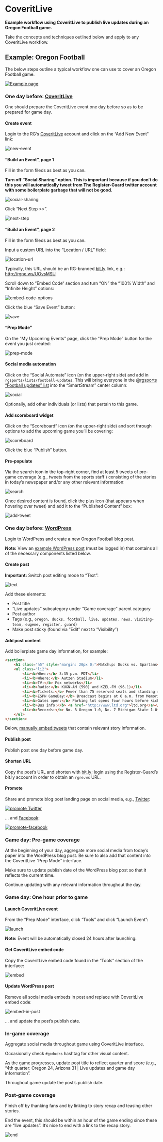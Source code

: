 # CoveritLive

**Example workflow using CoveritLive to publish live updates during an Oregon Football game.**

Take the concepts and techniques outlined below and apply to any CoveritLive workflow.

## Example: Oregon Football

The below steps outline a typical workflow one can use to cover an Oregon Football game.

[![Example page](https://cloud.githubusercontent.com/assets/4853944/4329161/422e346c-3f92-11e4-9f28-1cf35e49b53b.png)](https://cloud.githubusercontent.com/assets/4853944/4329161/422e346c-3f92-11e4-9f28-1cf35e49b53b.png)

### One day before: [CoveritLive](http://www.coveritlive.com/)

One should prepare the CoveritLive event one day before so as to be prepared for game day.

#### Create event

Login to the RG‘s [CoveritLive](http://www.coveritlive.com/) account and click on the “Add New Event” link:

![new-event](https://cloud.githubusercontent.com/assets/218624/4510407/1c3fbc28-4b2a-11e4-923b-2f7cba3fcfb8.gif)

#### “Build an Event”, page 1

Fill in the form fileds as best as you can.

**Turn off “Social Sharing” option. This is important because if you don't do this you will automatically tweet from The Register-Guard twitter account with some boilerplate garbage that will not be good.**

![social-sharing](https://cloud.githubusercontent.com/assets/218624/4484825/9a0d6314-49c0-11e4-8ac1-f8f75cd8470b.png)

Click “Next Step >>”.

![next-step](https://cloud.githubusercontent.com/assets/218624/4510446/7bf5a830-4b2a-11e4-9401-f165266fcc47.gif)

#### “Build an Event”, page 2

Fill in the form fileds as best as you can.

Input a custom URL into the “Location / URL” field:

![location-url](https://cloud.githubusercontent.com/assets/218624/4510471/addfd276-4b2a-11e4-81a7-749523cc4af7.png)

Typically, this URL should be an RG-branded [bit.ly](https://bitly.com/) link, e.g.: <http://rgne.ws/UOvsMSU>

Scroll down to “Embed Code“ section and turn “ON” the “100% Width” and “Infinite Height” options:

![embed-code-options](https://cloud.githubusercontent.com/assets/218624/4510693/109ed13a-4b2d-11e4-99fe-dfd9aa95cdfa.png)

Click the blue “Save Event” button:

![save](https://cloud.githubusercontent.com/assets/218624/4510653/a5553338-4b2c-11e4-85d2-51aeacf7e02a.gif)

#### “Prep Mode”

On the “My Upcoming Events" page, click the “Prep Mode” button for the event you just created:

![prep-mode](https://cloud.githubusercontent.com/assets/218624/4510853/8a5069c0-4b2e-11e4-9830-65c16d46ba45.gif)

#### Social media automation

Click on the “Social Automate” icon (on the upper-right side) and add in `rgsports/lists/football-updates`. This will bring everyone in the [@rgsports](https://twitter.com/rgsports/) [“Football updates” list](https://twitter.com/rgsports/lists/football-updates) into the “SmartStream” center column:

![social](https://cloud.githubusercontent.com/assets/4853944/4328758/2b3753e4-3f8b-11e4-94f6-ebc72351e4b7.gif)

Optionally, add other individuals (or lists) that pertain to this game.

#### Add scoreboard widget

Click on the “Scoreboard” icon (on the upper-right side) and sort through options to add the upcoming game you’ll be covering:

![scoreboard](https://cloud.githubusercontent.com/assets/218624/4510908/050a6044-4b2f-11e4-8d0f-68a0fa6326f5.png)

Click the blue “Publish” button.

#### Pre-populate

Via the search icon in the top-right corner, find at least 5 tweets of pre-game coverage (e.g., tweets from the sports staff ) consisting of the stories in today’s newspaper and/or any other relevant information:

![search](https://cloud.githubusercontent.com/assets/218624/4510993/0a902746-4b30-11e4-8045-4e5db7ad84aa.png)

Once desired content is found, click the plus icon (that appears when hovering over tweet) and add it to the “Published Content” box:

![add-tweet](https://cloud.githubusercontent.com/assets/218624/4512094/5b37f51e-4b3c-11e4-9c81-62cdcbfe31f6.gif)

### One day before: [WordPress](http://blogs.registerguard.com/oregon-football/)

Login to WordPress and create a new Oregon Football blog post.

**Note:** View an [example WordPress post](http://blogs.registerguard.com/oregon-football/?p=21483&preview=true) (must be logged in) that contains all of the necessary components listed below.

#### Create post

**Important:** Switch post editing mode to “Text”:

![text](https://cloud.githubusercontent.com/assets/218624/4511385/2a87561a-4b34-11e4-8c3a-e543b772e8a5.gif)

Add these elements:

* Post title
* “Live updates” subcategory under “Game coverage” parent category
* Post author
* Tags (e.g., `oregon, ducks, football, live, updates, news, visiting-team, eugene, register, guard`)
* Make post sticky (found via “Edit” next to “Visibility”)

#### Add post content

Add boilerplate game day information, for example:

```html
<section>
	<h1 class="h5" style="margin: 20px 0;">Matchup: Ducks vs. Spartans</h1>
	<ul class="li2">
		<li><b>When:</b> 3:35 p.m. PDT</li>
		<li><b>Where:</b> Autzen Stadium</li>
		<li><b>TV:</b> Fox networks</li>
		<li><b>Radio:</b> KUGN-AM (590) and KZEL-FM (96.1)</li>
		<li><b>Tickets:</b> Fewer than 75 reserved seats and standing room only tickets were available Thursday afternoon. Tickets are on sale at the Moshofsky Center and at www.goducks.com</li>
		<li><b>ESPN GameDay:</b> Broadcast begins at 6 a.m. from Memorial Quad.</li>
		<li><b>Gates open:</b> Parking lot opens four hours before kickoff; Moshofsky Center opens three hours before kickoff; and stadium bowl opens 90 minutes before kickoff.</li>
		<li><b>Bus info:</b> <a href="http://www.ltd.org">ltd.org</a></li>
		<li><b>Records:</b> No. 3 Oregon 1-0, No. 7 Michigan State 1-0</li>
	</ul>
</section>
```

Below, [manually embed tweets](https://github.com/rgnewsroom/twitter/tree/gh-pages/embeds) that contain relevant story information.

#### Publish post

Publish post one day before game day.

#### Shorten URL

Copy the post’s URL and shorten with [bit.ly](https://bitly.com/); login using the Register-Guard’s bit.ly account in order to obtain an `rgne.ws` URL.

#### Promote

Share and promote blog post landing page on social media, e.g., [Twitter](https://twitter.com/robertrdenton/status/517719999008346112):

[![promote Twitter](https://cloud.githubusercontent.com/assets/218624/4512230/d7ea4110-4b3d-11e4-9b4e-513ceef7cdf2.png)](https://twitter.com/robertrdenton/status/517719999008346112)

… and [Facebook](https://www.facebook.com/registerguard/posts/10152345753397256):

[![promote-facebook](https://cloud.githubusercontent.com/assets/218624/4512268/3324b1aa-4b3e-11e4-8435-d77629398fc8.png)](https://www.facebook.com/registerguard/posts/10152345753397256)

### Game day: Pre-game coverage

At the beginning of your day, aggregate more social media from today’s paper into the WordPress blog post. Be sure to also add that content into the CoveritLive “Prep Mode” interface.

Make sure to update publish date of the WordPress blog post so that it reflects the current time.

Continue updating with any relevant information throughout the day.

### Game day: One hour prior to game

#### Launch CoveritLive event

From the “Prep Mode” interface, click “Tools” and click “Launch Event”:

![launch](https://cloud.githubusercontent.com/assets/218624/4511608/d08e3996-4b36-11e4-85cd-17d534c60263.gif)

**Note:** Event will be automatically closed 24 hours after launching.

#### Get CoveritLive embed code

Copy the CoveritLive embed code found in the “Tools” section of the interface:

![embed](https://cloud.githubusercontent.com/assets/218624/4511692/d40fc278-4b37-11e4-9dd1-023688659bb2.png)

#### Update WordPress post

Remove all social media embeds in post and replace with CoveritLive embed code:

![embed-in-post](https://cloud.githubusercontent.com/assets/218624/4511720/1b45449c-4b38-11e4-9130-a6f7fd57ba20.png)

… and update the post’s publish date.

### In-game coverage

Aggregate social media throughout game using CoveritLive interface.

Occasionally check `#goducks` hashtag for other visual content.

As the game progresses, update post title to reflect quarter and score (e.g., “4th quarter: Oregon 24, Arizona 31 | Live updates and game day information”.

Throughout game update the post’s publish date.

### Post-game coverage

Finish off by thanking fans and by linking to story recap and teasing other stories.

End the event, this should be within an hour of the game ending since these are “live updates”. It’s nice to end with a link to the recap story.

![end](https://cloud.githubusercontent.com/assets/218624/4511796/fdc5ec90-4b38-11e4-8b9a-dd27801cb0ce.gif)


